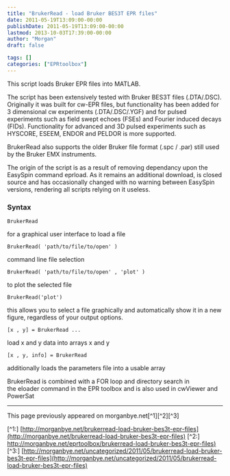 ```yaml
---
title: "BrukerRead - load Bruker BES3T EPR files"
date: 2011-05-19T13:09:00-00:00
publishDate: 2011-05-19T13:09:00-00:00
lastmod: 2013-10-03T17:39:00-00:00
author: "Morgan"
draft: false

tags: []
categories: ["EPRtoolbox"]
---
```


This script loads Bruker EPR files into MATLAB.

The script has been extensively tested with Bruker BES3T files (.DTA/.DSC). Originally it was built for cw-EPR files, but functionality has been added for 3 dimensional cw experiments (.DTA/.DSC/.YGF) and for pulsed experiments such as field swept echoes (FSEs) and Fourier induced decays (FIDs). Functionality for advanced and 3D pulsed experiments such as HYSCORE, ESEEM, ENDOR and PELDOR is more supported.

BrukerRead also supports the older Bruker file format (.spc / .par) still used by the Bruker EMX instruments.

The origin of the script is as a result of removing dependancy upon the EasySpin command eprload. As it remains an additional download, is closed source and has occasionally changed with no warning between EasySpin versions, rendering all scripts relying on it useless.

### Syntax
```
BrukerRead
```

for a graphical user interface to load a file
```
BrukerRead( 'path/to/file/to/open' )
```

command line file selection
```
BrukerRead( 'path/to/file/to/open' , 'plot' )
```

to plot the selected file
```
BrukerRead('plot')
```

this allows you to select a file graphically and automatically show it in a new figure, regardless of your output options.
```
[x , y] = BrukerRead ...
```

load x and y data into arrays x and y
```
[x , y, info] = BrukerRead
```

additionally loads the parameters file into a usable array

BrukerRead is combined with a FOR loop and directory search in the eloader command in the EPR toolbox and is also used in cwViewer and PowerSat



----
This page previously appeared on morganbye.net[^1][^2][^3]

[^1:] [http://morganbye.net/brukerread-load-bruker-bes3t-epr-files](http://morganbye.net/brukerread-load-bruker-bes3t-epr-files)
[^2:] [http://morganbye.net/eprtoolbox/brukerread-load-bruker-bes3t-epr-files)](http://morganbye.net/eprtoolbox/brukerread-load-bruker-bes3t-epr-files)
[^3:] [http://morganbye.net/uncategorized/2011/05/brukerread-load-bruker-bes3t-epr-files](http://morganbye.net/uncategorized/2011/05/brukerread-load-bruker-bes3t-epr-files)
